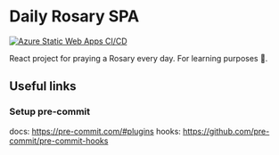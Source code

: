 # Daily Rosary SPA
[![Azure Static Web Apps CI/CD](https://github.com/jswashburn/daily-rosary/actions/workflows/azure-static-web-apps-gentle-smoke-05242b510.yml/badge.svg)](https://github.com/jswashburn/daily-rosary/actions/workflows/azure-static-web-apps-gentle-smoke-05242b510.yml)

React project for praying a Rosary every day. For learning purposes 🙂.

## Useful links

### Setup pre-commit
docs: https://pre-commit.com/#plugins
hooks: https://github.com/pre-commit/pre-commit-hooks
